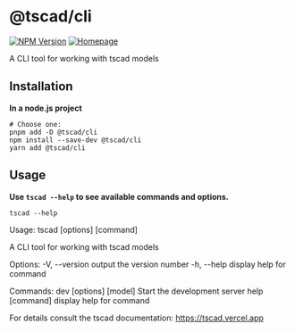 <!-- #region header -->
<!-- Generated by @toolsync/builtin/package-readme. Do not edit manually, instead run `toolsync prepare`. -->

# @tscad/cli

[![NPM Version](https://img.shields.io/npm/v/@tscad/cli)](https://www.npmjs.com/package/@tscad/cli) [![Homepage](https://img.shields.io/badge/docs-default)](https://tscad.vercel.app)

A CLI tool for working with tscad models

<!-- #endregion header -->

## Installation

**In a node.js project**

```shell
# Choose one:
pnpm add -D @tscad/cli
npm install --save-dev @tscad/cli
yarn add @tscad/cli
```

## Usage

**Use `tscad --help` to see available commands and options.**

```shell
tscad --help
```

<!-- #region usage -->
<!-- This section is generated. Do not edit manually! -->

Usage: tscad [options] [command]

A CLI tool for working with tscad models

Options:
  -V, --version          output the version number
  -h, --help             display help for command

Commands:
  dev [options] [model]  Start the development server
  help [command]         display help for command

For details consult the tscad documentation:
  https://tscad.vercel.app

<!-- #endregion usage -->
